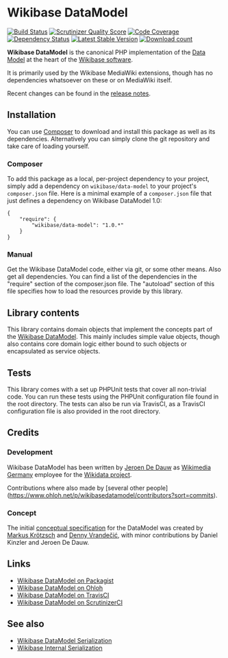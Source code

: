 # Wikibase DataModel

[![Build Status](https://secure.travis-ci.org/wmde/WikibaseDataModel.png?branch=master)](http://travis-ci.org/wmde/WikibaseDataModel)
[![Scrutinizer Quality Score](https://scrutinizer-ci.com/g/wmde/WikibaseDataModel/badges/quality-score.png?s=6e63826e875923969a3b5f9bbd03f79839b835a5)](https://scrutinizer-ci.com/g/wmde/WikibaseDataModel/)
[![Code Coverage](https://scrutinizer-ci.com/g/wmde/WikibaseDataModel/badges/coverage.png?s=a48a587bb3fd2705cbe3137e8361fc7c3408a9af)](https://scrutinizer-ci.com/g/wmde/WikibaseDataModel/)
[![Dependency Status](https://www.versioneye.com/php/wikibase:data-model/badge.png)](https://www.versioneye.com/php/wikibase:data-model)
[![Latest Stable Version](https://poser.pugx.org/wikibase/data-model/version.png)](https://packagist.org/packages/wikibase/data-model)
[![Download count](https://poser.pugx.org/wikibase/data-model/d/total.png)](https://packagist.org/packages/wikibase/data-model)

**Wikibase DataModel** is the canonical PHP implementation of the
[Data Model](https://meta.wikimedia.org/wiki/Wikidata/Data_model)
at the heart of the [Wikibase software](http://wikiba.se/).

It is primarily used by the Wikibase MediaWiki extensions, though
has no dependencies whatsoever on these or on MediaWiki itself.

Recent changes can be found in the [release notes](RELEASE-NOTES.md).

## Installation

You can use [Composer](http://getcomposer.org/) to download and install
this package as well as its dependencies. Alternatively you can simply clone
the git repository and take care of loading yourself.

### Composer

To add this package as a local, per-project dependency to your project, simply add a
dependency on `wikibase/data-model` to your project's `composer.json` file.
Here is a minimal example of a `composer.json` file that just defines a dependency on
Wikibase DataModel 1.0:

    {
        "require": {
            "wikibase/data-model": "1.0.*"
        }
    }

### Manual

Get the Wikibase DataModel code, either via git, or some other means. Also get all dependencies.
You can find a list of the dependencies in the "require" section of the composer.json file.
The "autoload" section of this file specifies how to load the resources provide by this library.

## Library contents

This library contains domain objects that implement the concepts part of the
[Wikibase DataModel](https://meta.wikimedia.org/wiki/Wikidata/Data_model).
This mainly includes simple value objects, though also contains core domain
logic either bound to such objects or encapsulated as service objects.

## Tests

This library comes with a set up PHPUnit tests that cover all non-trivial code. You can run these
tests using the PHPUnit configuration file found in the root directory. The tests can also be run
via TravisCI, as a TravisCI configuration file is also provided in the root directory.

## Credits

### Development

Wikibase DataModel has been written by [Jeroen De Dauw](https://www.mediawiki.org/wiki/User:Jeroen_De_Dauw)
as [Wikimedia Germany](https://wikimedia.de) employee for the [Wikidata project](https://wikidata.org/).

Contributions where also made by [several other people]
(https://www.ohloh.net/p/wikibasedatamodel/contributors?sort=commits).

### Concept

The initial [conceptual specification](https://meta.wikimedia.org/wiki/Wikidata/Data_model)
for the DataModel was created by [Markus Krötzsch](http://korrekt.org/)
and [Denny Vrandečić](http://simia.net/wiki/Denny), with minor contributions by
Daniel Kinzler and Jeroen De Dauw.

## Links

* [Wikibase DataModel on Packagist](https://packagist.org/packages/wikibase/data-model)
* [Wikibase DataModel on Ohloh](https://www.ohloh.net/p/wikibasedatamodel/)
* [Wikibase DataModel on TravisCI](https://travis-ci.org/wmde/WikibaseDataModel)
* [Wikibase DataModel on ScrutinizerCI](https://scrutinizer-ci.com/g/wmde/WikibaseDataModel)
 
## See also

* [Wikibase DataModel Serialization](https://github.com/wmde/WikibaseDataModelSerialization)
* [Wikibase Internal Serialization](https://github.com/wmde/WikibaseInternalSerialization)
